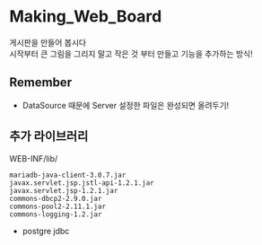 # Making_Web_Board
게시판을 만들어 봅시다  
시작부터 큰 그림을 그리지 말고 작은 것 부터 만들고 기능을 추가하는 방식!

## Remember
- DataSource 때문에 Server 설정한 파일은 완성되면 올려두기!

## 추가 라이브러리  
WEB-INF/lib/
```
mariadb-java-client-3.0.7.jar  
javax.servlet.jsp.jstl-api-1.2.1.jar  
javax.servlet.jsp-1.2.1.jar  
commons-dbcp2-2.9.0.jar  
commons-pool2-2.11.1.jar  
commons-logging-1.2.jar  
```
+ postgre jdbc
